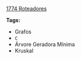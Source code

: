 [1774 Roteadores](https://www.urionlinejudge.com.br/judge/pt/problems/view/1774)

**Tags:**
- Grafos
- `C`
- Árvore Geradora Mínima
- Kruskal
